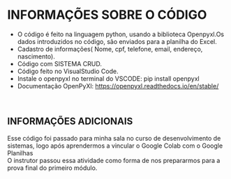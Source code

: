 # INFORMAÇÕES SOBRE O CÓDIGO
* O código é feito na linguagem python, usando a biblioteca Openpyxl.Os dados introduzidos no código, são enviados para a planilha do Excel. <br>
* Cadastro de informações( Nome, cpf, telefone, email, endereço, nascimento).
* Código com SISTEMA CRUD.
* Código feito no VisualStudio Code.
* Instale o openpyxl no terminal do VSCODE: pip install openpyxl
* Documentação OpenPyXl: https://openpyxl.readthedocs.io/en/stable/

<br>

## INFORMAÇÕES ADICIONAIS
Esse código foi passado para minha sala no curso de desenvolvimento de sistemas, logo após aprendermos a vincular o Google Colab com o Google Planilhas <br>
O instrutor passou essa atividade como forma de nos prepararmos para a prova final do primeiro módulo.
